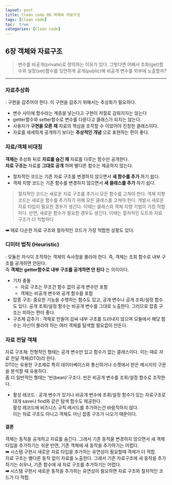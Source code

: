 ```yaml
---
layout: post
title: Clean code_06.객체와 자료구조
tags: [Clean code]
toc:  true
categories: [Clean code]
---
```

## 6장 객체와 자료구조
> 변수를 비공개(private)로 정의하는 이유가 있다. 그렇다면 어째서 조화(get)함수와 설정(set)함수를 딩연하게 공개(public)해 비공개 변수를 외부에 노출할까?

<hr/>

### 자료추상화
: 구현을 감추어야 한다. 이 구현을 감추기 위해서는 추상화가 필요하다.
- 변수 사이에 함수라는 계층을 넣는다고 구현이 저절로 감춰지지는 않는다
- getter함수와 setter함수로 변수를 다룬다고 클래스가 되지는 않는다.
- 사용자가 **구현을 모른 채** 자료의 핵심을 조작할 수 이었어야 진정한 클래스이다.
- 자료를 세세하게 공개하기 보다는 **추상적인 개념** 으로 표현하는 편이 좋다.

### 자료/객체 비대칭
**객체는** 추상화 뒤로 **자료를 숨긴 채** 자료를 다루는 함수만 공개한다.<br>
**자료 구조는** 자료를 **그대로 공개** 하며 별다른 함수는 제공하지 않는다.
- 절차적인 코드는 기존 자료 구조를 변경하지 않으면서 **새 함수를 추가** 하기 쉽다.
- 객체 지향 코드는 기존 함수를 변경하지 않으면서 **새 클래스를 추가** 하기 쉽다.
> 절자적인 코드는 새로운 자료 구조를 추가시 모든 함수를 고쳐야 한다. 객체 지향 코드는 새로운 함수를 추가하기 위해 모든 클래스를 고쳐야 한다. 개발시 새로운 자료 타입이 필요한 경우가 생긴다. 이때는 클래스와 객체 지향 기법이 가장 적합하다. 반면, 새로운 함수가 필요한 경우도 생긴다. 이때는 절차적인 도트와 자료 구조가 더 적합하다

**➡** 때로 다순한 자료 구조와 절차적인 코드가 가장 적합한 상황도 있다.

### 디미터 법칙 (Heuristic)
: 모듈은 자식이 조작하는 객체의 속사정을 몰라야 한다. 즉, 객체는 조회 함수로 내부 구조를 공개하면 안된다.<br>
즉 **객체는 getter함수로 내부 구조를 공개하면 안 된다** 는 의미이다.
- 기차 충돌
  - 자료 구조는 무조건 함수 없이 공개 변수만 포함
  - 객체는 비공개 변수와 공개 함수를 포함
- 잡종 구조: 중요한 기능을 수행하는 함수도 있고, 공개 변수나 공개 조회/설정 함수도 있다.
공개 조회/설정 함수는 비공개 변수를 그대로 노출한다. 그러므로 잡종 구조는 피하는 편이 좋다.
- 구조체 감추기
: 객채로 만들어 감싸 내부 구조를 드러내지 않으며 모듈에서 해당 함수는 자신이 몰라야 하는 여러 객체를 탐색할 필요없이 만든다.

### 자료 전달 객체
자료 구조체: 전형적인 형태는 공개 변수만 있고 함수가 없는 클래스이다. 이는 때로 자료 전달 객체(DTO)라 한다.<br>
DTO는 유용한 구조체로 특히 데이터베이스와 통신하거나 소켓에서 받은 메시지의 구문을 분석할 때 유용하다.<br>
좀 더 일반적인 형태는 '빈(bean)'구조다. 빈은 비공개 변수를 조회/설정 함수로 조작한다.<br>
- 활성 레코드
: 공개 변수가 있거나 비공개 변수에 조회/설정 함수가 있는 자료구조로 대개 save나 find와 같은 탐색 함수도 제공한다.<br>
활성 레코드에 비즈니스 규칙 메서드를 추가하는건 바람직하지 않다.<br>
이는 자료 구조도 아니고 객체도 아닌 잡종 구조가 나오기 때문이다.<br>

#### 결론
객체는 동작을 공개하고 자료를 숨긴다. 그래서 기존 동적울 변경하지 않으면서 새 객체 타입을 추가하기는 쉬운 반면, 기존 객체에 새 동작을 추가하기는 어렵다.<br>
**➡** 시스템 구현시 새로운 자료 타입을 추가하는 유연성이 필요할때 객체가 더 적합.<br>
자료 구조는 별다른 동작 없이 자료를 노출한다. 그래서 기존 자료구조에 새 동작을 추가하기는 쉬우나, 기존 함수에 새 자료 구조를 추가하기는 어렵다.<br>
**➡** 시스템 구현시 새로운 동작을 추가하는 유연성이 필요하면 자료 구조와 절차적인 코드가 더 적합.
